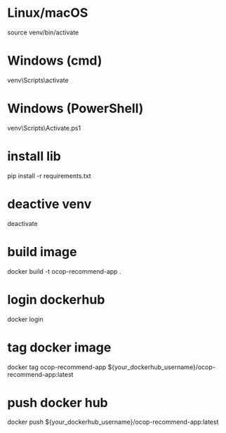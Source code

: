 # Linux/macOS
source venv/bin/activate

# Windows (cmd)
venv\Scripts\activate

# Windows (PowerShell)
venv\Scripts\Activate.ps1


# install lib
pip install -r requirements.txt

# deactive venv
deactivate

# build image 
docker build -t ocop-recommend-app .

# login dockerhub
docker login

# tag docker image
docker tag ocop-recommend-app ${your_dockerhub_username}/ocop-recommend-app:latest

# push docker hub
docker push ${your_dockerhub_username}/ocop-recommend-app:latest

